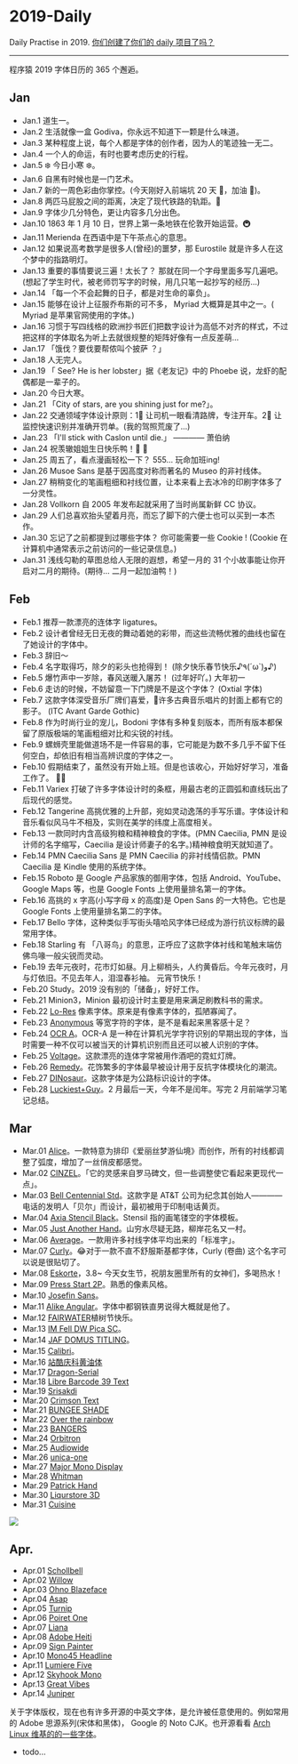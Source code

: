# 2019-Daily

Daily Practise in 2019. [你们创建了你们的 daily 项目了吗？](https://github.com/phodal/2019-daily)

---

程序猿 2019 字体日历的 365 个邂逅。

## Jan

- Jan.1  道生一。
- Jan.2  生活就像一盒 Godiva，你永远不知道下一颗是什么味道。
- Jan.3  某种程度上说，每个人都是字体的创作者，因为人的笔迹独一无二。
- Jan.4  一个人的命运，有时也要考虑历史的行程。
- Jan.5  ️❄️ 今日小寒 ❄️。
- Jan.6  自黑有时候也是一门艺术。
- Jan.7  新的一周色彩由你掌控。(今天刚好入前端坑 20 天 🌹，加油 🦆)。
- Jan.8  两匹马屁股之间的距离，决定了现代铁路的轨距。🐎
- Jan.9  字体少几分特色，更让内容多几分出色。
- Jan.10 1863 年 1 月 10 日，世界上第一条地铁在伦敦开始运营。🚇
- Jan.11 Merienda 在西语中是下午茶点心的意思。
- Jan.12 如果说高考数学是很多人(曾经)的噩梦，那 Eurostile 就是许多人在这个梦中的指路明灯。
- Jan.13 重要的事情要说三遍！太长了？ 那就在同一个字母里面多写几遍吧。(想起了学生时代，被老师罚写字的时候，用几只笔一起抄写的经历...)
- Jan.14 「每一个不会起舞的日子，都是对生命的辜负」。
- Jan.15 能够在设计上征服乔布斯的可不多， Myriad 大概算是其中之一。( Myriad 是苹果官网使用的字体。)
- Jan.16 习惯于写四线格的欧洲抄书匠们把数字设计为高低不对齐的样式，不过把这样的字体取名为听上去就很规整的矩阵好像有一点反差萌...
- Jan.17 「饿伐？要伐要帮侬叫个披萨 ？」
- Jan.18  人无完人。
- Jan.19  「 See? He is her lobster」据《老友记》中的 Phoebe 说，龙虾的配偶都是一辈子的。
- Jan.20  今日大寒。
- Jan.21  「City of stars, are you shining just for me?」。
- Jan.22  交通领域字体设计原则：1⃣️ 让司机一眼看清路牌，专注开车。2⃣️ 让监控快速识别并准确开罚单。(我的驾照荒废了...)
- Jan.23  「I'll stick with Caslon until die.」 ———— 萧伯纳
- Jan.24  祝羡辙姐姐生日快乐鸭！🎂 🎁
- Jan.25  周五了，看点漫画轻松一下？ 555...  玩命加班ing!
- Jan.26  Musoe Sans 是基于因高度对称而著名的 Museo 的非衬线体。
- Jan.27  稍稍变化的笔画粗细和衬线位置，让本来看上去冰冷的印刷字体多了一分灵性。
- Jan.28  Vollkorn 自 2005 年发布起就采用了当时尚属新鲜 CC 协议。
- Jan.29  人们总喜欢抬头望着月亮，而忘了脚下的六便士也可以买到一本杰作。
- Jan.30  忘记了之前都提到过哪些字体？ 你可能需要一些 Cookie ! (Cookie 在计算机中通常表示之前访问的一些记录信息。)
- Jan.31  浅线勾勒的草图总给人无限的遐想，希望一月的 31 个小故事能让你开启对二月的期待。(期待... 二月一起加油鸭！)

## Feb 

- Feb.1  推荐一款漂亮的连体字 ligatures。
- Feb.2  设计者曾经无日无夜的舞动着她的彩带，而这些流畅优雅的曲线也留在了她设计的字体中。
- Feb.3  辞旧～
- Feb.4  名字取得巧，除夕的彩头也抢得到！ (除夕快乐春节快乐♪٩(´ω`)و♪)
- Feb.5  爆竹声中一岁除，春风送暖入屠苏！ (过年好吖。) 大年初一
- Feb.6  走访的时候，不妨留意一下门牌是不是这个字体？ (Oxtial 字体)
- Feb.7  这款字体深受音乐厂牌们喜爱，许多古典音乐唱片的封面上都有它的影子。 (ITC Avant Garde Gothic)
- Feb.8  作为时尚行业的宠儿，Bodoni 字体有多种复刻版本，而所有版本都保留了原版极端的笔画粗细对比和尖锐的衬线。
- Feb.9  螺蛳壳里能做道场不是一件容易的事，它可能是为数不多几乎不留下任何空白，却依旧有相当高辨识度的字体之一。
- Feb.10 假期结束了，虽然没有开始上班。但是也该收心，开始好好学习，准备工作了。 💪💪
- Feb.11 Variex 打破了许多字体设计时的条框，用最古老的正圆弧和直线玩出了后现代的感觉。
- Feb.12 Tangerine 高挑优雅的上升部，宛如灵动逸荡的手写乐谱。字体设计和音乐看似风马牛不相及，实则在美学的纬度上高度相关。
- Feb.13 一款同时内含高级狗粮和精神粮食的字体。(PMN Caecilia, PMN 是设计师的名字缩写，Caecilia 是设计师妻子的名字。)精神粮食明天就知道了。
- Feb.14 PMN Caecilia Sans 是 PMN Caecilia 的非衬线情侣款。PMN Caecilia 是 Kindle 使用的系统字体。
- Feb.15 Roboto 是 Google 产品家族的御用字体，包括 Android、YouTube、Google Maps 等，也是 Google Fonts 上使用量排名第一的字体。
- Feb.16 高挑的 x 字高(小写字母 x 的高度)是 Open Sans 的一大特色。它也是 Google Fonts 上使用量排名第二的字体。
- Feb.17 Bello 字体，这种类似手写街头嘻哈风字体已经成为游行抗议标牌的最常用字体。
- Feb.18 Starling 有 「八哥鸟」的意思，正呼应了这款字体衬线和笔触末端仿佛鸟喙一般尖锐而灵动。
- Feb.19 去年元夜时，花市灯如昼。月上柳梢头，人约黄昏后。今年元夜时，月与灯依旧。不见去年人，泪湿春衫袖。 元宵节快乐！
- Feb.20 Study。2019 没有别的「储备」，好好工作。
- Feb.21 Minion3，Minion 最初设计时主要是用来满足刷教科书的需求。
- Feb.22 [Lo-Res](https://www.emigre.com/Fonts/Lo-Res) 像素字体。原来是有像素字体的，孤陋寡闻了。
- Feb.23 [Anonymous](https://www.marksimonson.com/fonts/view/anonymous-pro) 等宽字符的字体，是不是看起来黑客感十足？
- Feb.24 [OCR A](https://fonts.adobe.com/fonts/ocr-a)。OCR-A 是一种在计算机光学字符识别的早期出现的字体，当时需要一种不仅可以被当天的计算机识别而且还可以被人识别的字体。
- Feb.25 [Voltage](https://fonts.adobe.com/fonts/voltage)。这款漂亮的连体字常被用作酒吧的霓虹灯牌。
- Feb.26 [Remedy](https://fonts.adobe.com/fonts/remedy#packages-section)。花饰繁多的字体最早被设计用于反抗字体模块化的潮流。
- Feb.27 [DINosaur](https://www.fontspace.com/category/dinosaurs)。这款字体是为公路标识设计的字体。
- Feb.28 [Luckiest+Guy](https://fonts.google.com/specimen/Luckiest+Guy)。2 月最后一天，今年不是闰年。写完 2 月前端学习笔记总结。

## Mar

- Mar.01 [Alice](https://www.fontsquirrel.com/fonts/alice)。一款特意为排印《爱丽丝梦游仙境》而创作，所有的衬线都调整了弧度，增加了一丝俏皮都感觉。
- Mar.02 [CINZEL](https://www.fontsquirrel.com/fonts/cinzel)。「它的灵感来自罗马碑文，但一些调整使它看起来更现代一点」。
- Mar.03 [Bell Centennial Std](https://fonts.adobe.com/fonts/bell-centennial-std)。这款字是 AT&T 公司为纪念其创始人————电话的发明人「贝尔」而设计，最初被用于印制电话黄页。
- Mar.04 [Axia Stencil Black](https://www.wfonts.com/font/axia-stencil-black)。Stensil 指的画笔镂空的字体模板。
- Mar.05 [Just Another Hand](https://fonts.google.com/specimen/Just+Another+Hand)。山穷水尽疑无路，柳岸花名又一村。
- Mar.06 [Average](https://fonts.google.com/specimen/Average)。一款用许多衬线字体平均出来的「标准字」。
- Mar.07 [Curly](https://www.1001fonts.com/curly-fonts.html)。😂对于一款不直不舒服斯基都字体，Curly (卷曲) 这个名字可以说是很贴切了。
- Mar.08 [Eskorte](https://fonts.adobe.com/fonts/eskorte)，3.8~ 今天女生节，祝朋友圈里所有的女神们，多喝热水！
- Mar.09 [Press Start 2P](https://fonts.google.com/specimen/Press+Start+2P)。熟悉的像素风格。
- Mar.10 [Josefin Sans](https://fonts.google.com/specimen/Josefin+Sans)。
- Mar.11 [Alike Angular](https://fonts.google.com/specimen/Alike+Angular)。字体中都钢铁直男说得大概就是他了。
- Mar.12 [FAIRWATER](https://www.myfonts.com/fonts/laura-worthington/fairwater/)植树节快乐。
- Mar.13 [IM Fell DW Pica SC](https://fonts.google.com/specimen/IM+Fell+DW+Pica+SC)。
- Mar.14 [JAF DOMUS TITLING](https://fonts.adobe.com/fonts/jaf-domus-titling)。
- Mar.15 [Calibri](https://www.wfonts.com/font/calibri)。
- Mar.16 [站酷庆科黄油体](http://www.fonts.net.cn/font-35278108761.html)
- Mar.17 [Dragon-Serial](https://www.wfonts.com/font/dragon-serial)
- Mar.18 [Libre Barcode 39 Text](https://fonts.google.com/specimen/Libre+Barcode+39+Text)
- Mar.19 [Srisakdi](https://fonts.google.com/specimen/Srisakdi)
- Mar.20 [Crimson Text](https://fonts.google.com/specimen/Crimson+Text)
- Mar.21 [BUNGEE SHADE](https://fonts.google.com/specimen/Bungee+Shade)
- Mar.22 [Over the rainbow](https://www.fontsquirrel.com/fonts/over-the-rainbow)
- Mar.23 [BANGERS](https://www.1001fonts.com/bangers-font.html)
- Mar.24 [Orbitron](https://www.fontsquirrel.com/fonts/orbitron)
- Mar.25 [Audiowide](https://www.1001fonts.com/audiowide-font.html)
- Mar.26 [unica-one](https://www.1001freefonts.com/unica-one.font)
- Mar.27 [Major Mono Display](https://fonts.google.com/specimen/Major+Mono+Display?selection.family=Major+Mono+Display)
- Mar.28 [Whitman](https://fonts.adobe.com/fonts/whitman)
- Mar.29 [Patrick Hand](https://www.1001fonts.com/patrick-hand-font.html)
- Mar.30 [Liqurstore 3D](https://fonts.adobe.com/fonts/liquorstore)
- Mar.31 [Cuisine](https://fonts.adobe.com/fonts/cuisine)
 
<img src="https://raw.githubusercontent.com/AlvinMi/2019-Pic/master/2019/20190401214846.jpg"/>

## Apr.

- Apr.01 [Schollbell](https://www.1001fonts.com/schoolbell-font.html)
- Apr.02 [Willow](https://www.urbanfonts.com/fonts/Willow.font)
- Apr.03 [Ohno Blazeface](https://www.futurefonts.xyz/ohno/ohno-blazeface-italic)
- Apr.04 [Asap](https://fonts.adobe.com/fonts/asap)
- Apr.05 [Turnip](https://fonts.adobe.com/fonts/turnip)
- Apr.06 [Poiret One](https://www.fontsquirrel.com/fonts/poiret-one)
- Apr.07 [Liana](https://fonts.adobe.com/fonts/liana)
- Apr.08 [Adobe Heiti](https://fonts.adobe.com/fonts/adobe-heiti)
- Apr.09 [Sign Painter](https://fonts.adobe.com/fonts/signpainter)
- Apr.10 [Mono45 Headline](https://fonts.adobe.com/fonts/mono45-headline)
- Apr.11 [Lumiere Five](https://www.fontspring.com/fonts/latinotype/lumiere)
- Apr.12 [Skyhook Mono](https://www.myfonts.com/fonts/fontom-type/skyhook-mono/)
- Apr.13 [Great Vibes](https://www.fontsquirrel.com/fonts/great-vibes)
- Apr.14 [Juniper](https://fonts.adobe.com/fonts/juniper)

关于字体版权，现在也有许多开源的中英文字体，是允许被任意使用的。例如常用的 Adobe 思源系列(宋体和黑体)， Google  的 Noto CJK。也开源看看 [Arch Linux 维基的的一些字体](https://wiki.archlinux.org/index.php/Fonts#Font_packages)。

- todo...
